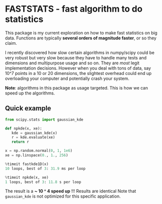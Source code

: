 FASTSTATS - fast algorithm to do statistics
===========================================


This package is my current exploration on how to make fast statistics on big
data.  Functions are typically **several orders of magnitude faster**, or so
they claim.


I recently discovered how slow certain algorithms in numpy/scipy could be very
robust but very slow because they have to handle many tests and dimensions and
multipurpose usage and so on. They are _most_ legit implementation decisions.
However when you deal with tons of data, say 10^7 points in a 10 or 20
dimensions, the slightest overhead could end up overloading your computer and
potentially crash your system.

**Note**: algorithms in this package as usage targeted. This is how we can speed
up the algorithms.

Quick example
-------------

```python
from scipy.stats import gaussian_kde

def npkde(x, xe):
   kde = gaussian_kde(x)
   r = kde.evaluate(xe)
   return r

x = np.random.normal(0, 1, 1e6)
xe = np.linspace(0., 1., 256)

%timeit fastkde1D(x)
10 loops, best of 3: 31.9 ms per loop

%timeit npkde(x, xe)
1 loops, best of 3: 11.8 s per loop
```

The result is a **~ 10 ^ 4 speed up** !!! Results are identical
Note that ``gaussian_kde`` is not optimized for this specific application. 
